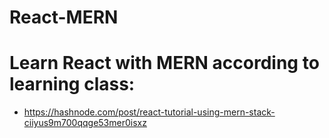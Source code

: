 # React-MERN
# Learn React with MERN according to learning class:
- https://hashnode.com/post/react-tutorial-using-mern-stack-ciiyus9m700qqge53mer0isxz
